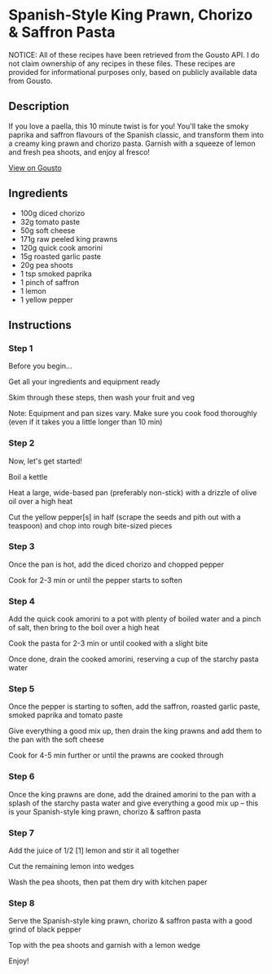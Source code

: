 # Spanish-Style King Prawn, Chorizo & Saffron Pasta

NOTICE: All of these recipes have been retrieved from the Gousto API. I do not claim ownership of any recipes in these files. These recipes are provided for informational purposes only, based on publicly available data from Gousto.

## Description

If you love a paella, this 10 minute twist is for you! You'll take the smoky paprika and saffron flavours of the Spanish classic, and transform them into a creamy king prawn and chorizo pasta. Garnish with a squeeze of lemon and fresh pea shoots, and enjoy al fresco!

[View on Gousto](https://www.gousto.co.uk/recipes/cookbook/spanish-prawn-chorizo-saffron-pasta)

## Ingredients

- 100g diced chorizo
- 32g tomato paste 
- 50g soft cheese
- 171g raw peeled king prawns
- 120g quick cook amorini
- 15g roasted garlic paste
- 20g pea shoots
- 1 tsp smoked paprika
- 1 pinch of saffron
- 1 lemon
- 1 yellow pepper

## Instructions


### Step 1

Before you begin...

Get all your ingredients and equipment ready

Skim through these steps, then wash your fruit and veg

Note: Equipment and pan sizes vary. Make sure you cook food thoroughly (even if it takes you a little longer than 10 min)


### Step 2

Now, let's get started!

Boil a kettle

Heat a large, wide-based pan (preferably non-stick) with a drizzle of olive oil over a high heat

Cut the yellow pepper<span class="text-danger">[s] </span>in half (scrape the seeds and pith out with a teaspoon) and chop into rough bite-sized pieces


### Step 3

Once the pan is hot, add the diced chorizo and chopped pepper

Cook for 2-3 min or until the pepper starts to soften


### Step 4

Add the quick cook amorini to a pot with plenty of boiled water and a pinch of salt, then bring to the boil over a high heat

Cook the pasta for 2-3 min or until cooked with a slight bite

Once done, drain the cooked amorini, reserving a cup of the starchy pasta water


### Step 5

Once the pepper is starting to soften, add the saffron, roasted garlic paste, smoked paprika and tomato paste

Give everything a good mix up, then drain the king prawns and add them to the pan with the soft cheese

Cook for 4-5 min further or until the prawns are cooked through


### Step 6

Once the king prawns are done, add the drained amorini to the pan with a splash of the starchy pasta water and give everything a good mix up – this is your Spanish-style king prawn, chorizo & saffron pasta


### Step 7

Add the juice of 1/2<span class="text-danger"> [1] </span>lemon and stir it all together

Cut the remaining lemon into wedges

Wash the pea shoots, then pat them dry with kitchen paper

### Step 8

Serve the Spanish-style king prawn, chorizo & saffron pasta with a good grind of black pepper

Top with the pea shoots and garnish with a lemon wedge

Enjoy!

